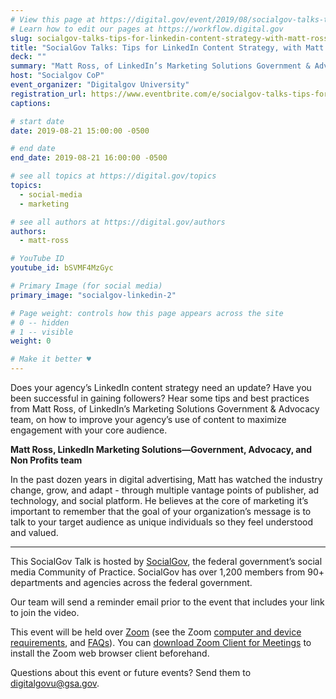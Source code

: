 ```yaml
---
# View this page at https://digital.gov/event/2019/08/socialgov-talks-tips-for-linkedin-content
# Learn how to edit our pages at https://workflow.digital.gov
slug: socialgov-talks-tips-for-linkedin-content-strategy-with-matt-ross
title: "SocialGov Talks: Tips for LinkedIn Content Strategy, with Matt Ross"
deck: ""
summary: "Matt Ross, of LinkedIn’s Marketing Solutions Government & Advocacy team, will share tips and best practices on how to improve your agency’s use of content to maximize engagement with your core audience. "
host: "Socialgov CoP"
event_organizer: "Digitalgov University"
registration_url: https://www.eventbrite.com/e/socialgov-talks-tips-for-linkedin-content-strategy-with-matt-ross-registration-66485015471
captions: 

# start date
date: 2019-08-21 15:00:00 -0500

# end date
end_date: 2019-08-21 16:00:00 -0500

# see all topics at https://digital.gov/topics
topics: 
  - social-media
  - marketing

# see all authors at https://digital.gov/authors
authors: 
  - matt-ross

# YouTube ID
youtube_id: bSVMF4MzGyc

# Primary Image (for social media)
primary_image: "socialgov-linkedin-2"

# Page weight: controls how this page appears across the site
# 0 -- hidden
# 1 -- visible
weight: 0

# Make it better ♥
---
```


Does your agency’s LinkedIn content strategy need an update? Have you been successful in gaining followers? Hear some tips and best practices from Matt Ross, of LinkedIn’s Marketing Solutions Government & Advocacy team, on how to improve your agency’s use of content to maximize engagement with your core audience.

**Matt Ross, LinkedIn Marketing Solutions&mdash;Government, Advocacy, and Non Profits team**

In the past dozen years in digital advertising, Matt has watched the industry change, grow, and adapt - through multiple vantage points of publisher, ad technology, and social platform. He believes at the core of marketing it’s important to remember that the goal of your organization’s message is to talk to your target audience as unique individuals so they feel understood and valued.

---

This SocialGov Talk is hosted by [SocialGov](https://digital.gov/communities/social-media/), the federal government’s social media Community of Practice. SocialGov has over 1,200 members from 90+ departments and agencies across the federal government. 

Our team will send a reminder email prior to the event that includes your link to join the video. 

This event will be held over [Zoom](https://www.zoom.us/) (see the Zoom [computer and device requirements](https://support.zoom.us/hc/en-us/articles/201362023-System-Requirements-for-PC-Mac-and-Linux), and [FAQs](https://support.zoom.us/hc/en-us/sections/200277708-Frequently-Asked-Questions)). You can [download Zoom Client for Meetings](https://zoom.us/download#client_4meeting) to install the Zoom web browser client beforehand.

Questions about this event or future events? Send them to [digitalgovu@gsa.gov](mailto:digitalgovu@gsa.gov).
